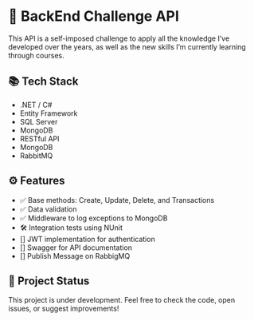 # 🚀 BackEnd Challenge API

This API is a self-imposed challenge to apply all the knowledge I’ve developed over the years, as well as the new skills I’m currently learning through courses.

## 📚 Tech Stack

- .NET / C#
- Entity Framework
- SQL Server
- MongoDB
- RESTful API
- MongoDB
- RabbitMQ
  
## ⚙️ Features

- ✅ Base methods: Create, Update, Delete, and Transactions
- ✅ Data validation
- ✅ Middleware to log exceptions to MongoDB
- 🛠️ Integration tests using NUnit
- [] JWT implementation for authentication
- [] Swagger for API documentation
- [] Publish Message on RabbigMQ

## 🚧 Project Status

This project is under development. Feel free to check the code, open issues, or suggest improvements!
